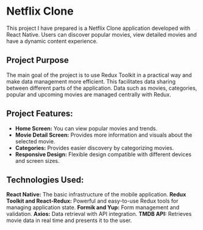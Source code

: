 # Netflix Clone

This project I have prepared is a Netflix Clone application developed with React Native. Users can discover popular movies, view detailed movies and have a dynamic content experience.

## Project Purpose

The main goal of the project is to use Redux Toolkit in a practical way and make data management more efficient. This facilitates data sharing between different parts of the application. Data such as movies, categories, popular and upcoming movies are managed centrally with Redux.

## Project Features:

- **Home Screen:** You can view popular movies and trends.
- **Movie Detail Screen:** Provides more information and visuals about the selected movie.
- **Categories:** Provides easier discovery by categorizing movies.
- **Responsive Design:** Flexible design compatible with different devices and screen sizes.

## Technologies Used:

**React Native:** The basic infrastructure of the mobile application.
**Redux Toolkit and React-Redux:** Powerful and easy-to-use Redux tools for managing application state.
**Formik and Yup:** Form management and validation.
**Axios:** Data retrieval with API integration.
**TMDB API:** Retrieves movie data in real time and presents it to the user.
